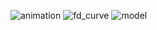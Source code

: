 ![animation](https://github.com/user-attachments/assets/8b40afd1-db93-4bd7-adfb-1d106e96e740)
![fd_curve](https://github.com/user-attachments/assets/6420086a-d87c-47ce-984e-ce98c6a475d7)
![model](https://github.com/user-attachments/assets/0b51521f-87a2-43ca-a153-7252caca8942)

